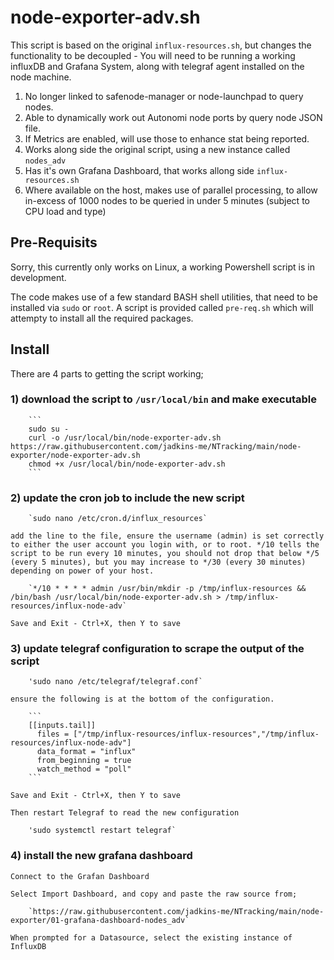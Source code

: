 # node-exporter-adv.sh

This script is based on the original `influx-resources.sh`, but changes the functionality to be decoupled - You will need to be running a working influxDB and Grafana System, along with telegraf agent installed on the node machine.

1) No longer linked to safenode-manager or node-launchpad to query nodes.
2) Able to dynamically work out Autonomi node ports by query node JSON file.
3) If Metrics are enabled, will use those to enhance stat being reported.
4) Works along side the original script, using a new instance called `nodes_adv`
5) Has it's own Grafana Dashboard, that works allong side `influx-resources.sh`
6) Where available on the host, makes use of parallel processing, to allow in-excess of 1000 nodes to be queried in under 5 minutes (subject to CPU load and type)

## Pre-Requisits

Sorry, this currently only works on Linux, a working Powershell script is in development.

The code makes use of a few standard BASH shell utilities, that need to be installed via `sudo` or `root`.  A script is provided called `pre-req.sh` which will attempty to install all the required packages.

## Install

There are 4 parts to getting the script working;

### 1) download the script to `/usr/local/bin` and make executable
        
        ```
        sudo su -
        curl -o /usr/local/bin/node-exporter-adv.sh https://raw.githubusercontent.com/jadkins-me/NTracking/main/node-exporter/node-exporter-adv.sh
        chmod +x /usr/local/bin/node-exporter-adv.sh
        ```
        
### 2) update the cron job to include the new script

        `sudo nano /etc/cron.d/influx_resources`

    add the line to the file, ensure the username (admin) is set correctly to either the user account you login with, or to root. */10 tells the script to be run every 10 minutes, you should not drop that below */5 (every 5 minutes), but you may increase to */30 (every 30 minutes) depending on power of your host.

        `*/10 * * * * admin /usr/bin/mkdir -p /tmp/influx-resources && /bin/bash /usr/local/bin/node-exporter-adv.sh > /tmp/influx-resources/influx-node-adv`

    Save and Exit - Ctrl+X, then Y to save

### 3) update telegraf configuration to scrape the output of the script

        'sudo nano /etc/telegraf/telegraf.conf`

    ensure the following is at the bottom of the configuration.

        ```
        [[inputs.tail]]
          files = ["/tmp/influx-resources/influx-resources","/tmp/influx-resources/influx-node-adv"]
          data_format = "influx"
          from_beginning = true
          watch_method = "poll"
        ```
        
    Save and Exit - Ctrl+X, then Y to save

    Then restart Telegraf to read the new configuration
        
        'sudo systemctl restart telegraf`

### 4) install the new grafana dashboard

    Connect to the Grafan Dashboard

    Select Import Dashboard, and copy and paste the raw source from;

        `https://raw.githubusercontent.com/jadkins-me/NTracking/main/node-exporter/01-grafana-dashboard-nodes_adv`

    When prompted for a Datasource, select the existing instance of InfluxDB
